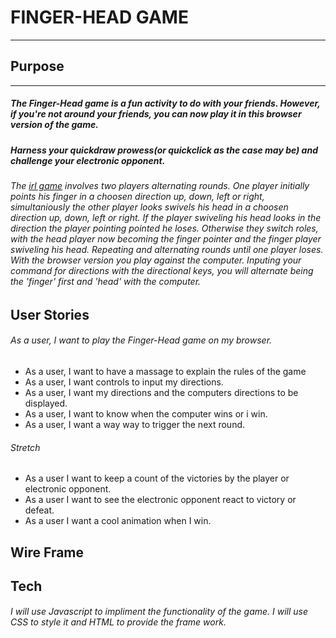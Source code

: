 # FINGER-HEAD GAME
---
## Purpose
---
##### The Finger-Head game is a fun activity to do with your friends. However, if you're not around your friends, you can now play it in this browser version of the game.
##### Harness your quickdraw prowess(or quickclick as the case may be) and challenge your electronic opponent.
###### The [irl game](https://www.youtube.com/watch?v=RDpj-myQTa0) involves two players alternating rounds. One player initially points his finger in a choosen direction up, down, left or right, simultaniously the other player looks swivels his head in a choosen direction up, down, left or right. If the player swiveling his head looks in the direction the player pointing pointed he loses. Otherwise they switch roles, with the head player now becoming the finger pointer and the finger player swiveling his head. Repeating and alternating rounds until one player loses. With the browser version you play against the computer. Inputing your command for directions with the directional keys, you will alternate being the 'finger' first and 'head' with the computer.


## User Stories

######  As a user, I want to play the Finger-Head game on my browser.
* As a user, I want to have a massage to explain the rules of the game
* As a user, I want controls to input my directions.
* As a user, I want my directions and the computers directions to be displayed.
* As a user, I want to know when the computer wins or i win.
* As a user, I want a way way to trigger the next round.
###### Stretch
* As a user I want to keep a count of the victories by the player or electronic opponent.
* As a user I want to see the electronic opponent react to victory or defeat.
* As a user I want a cool animation when I win.

## Wire Frame


## Tech
###### I will use Javascript to impliment the functionality of the game. I will use CSS to style it and HTML to provide the frame work.
